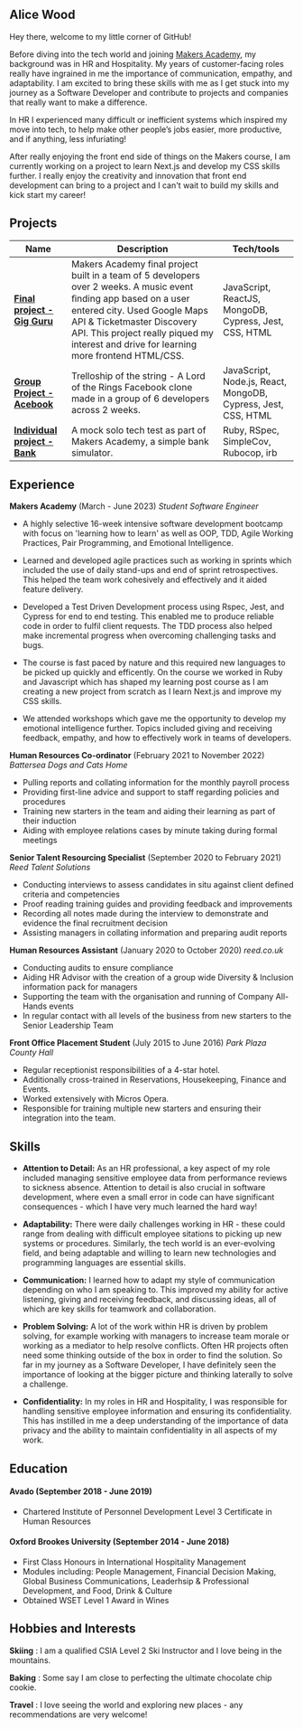 ## Alice Wood

Hey there, welcome to my little corner of GitHub!

Before diving into the tech world and joining [Makers Academy](https://github.com/makersacademy), my background was in HR and Hospitality. My years of customer-facing roles really have ingrained in me the importance of communication, empathy, and adaptability. I am excited to bring these skills with me as I get stuck into my journey as a Software Developer and contribute to projects and companies that really want to make a difference.

In HR I experienced many difficult or inefficient systems which inspired my move into tech, to help make other people’s jobs easier, more productive, and if anything, less infuriating! 

After really enjoying the front end side of things on the Makers course, I am currently working on a project to learn Next.js and develop my CSS skills further. I really enjoy the creativity and innovation that front end development can bring to a project and I can't wait to build my skills and kick start my career!

## Projects

| Name                                    | Description       | Tech/tools        |
| --------------------------------------- | ----------------- | ----------------- |
| [**Final project - Gig Guru**](https://github.com/aliceswood/gig-guru)            | Makers Academy final project built in a team of 5 developers over 2 weeks. A music event ﬁnding app based on a user entered city. Used Google Maps API & Ticketmaster Discovery API. This project really piqued my interest and drive for learning more frontend HTML/CSS. | JavaScript, ReactJS, MongoDB, Cypress, Jest, CSS, HTML |
| [**Group Project - Acebook**](https://github.com/aliceswood/trelloship-of-the-string)             |Trelloship of the string - A Lord of the Rings Facebook clone made in a group of 6 developers across 2 weeks. | JavaScript, Node.js, React, MongoDB, Cypress, Jest, CSS, HTML |
| [**Individual project - Bank**](https://github.com/aliceswood/bank-tech-test)           | A mock solo tech test as part of Makers Academy, a simple bank simulator. | Ruby, RSpec, SimpleCov, Rubocop, irb |
## Experience

**Makers Academy** (March - June 2023)
_Student Software Engineer_

- A highly selective 16-week intensive software development bootcamp with focus on 'learning how to learn' as well as OOP, TDD, Agile Working Practices, Pair Programming, and Emotional Intelligence.

- Learned and developed agile practices such as working in sprints which included the use of daily stand-ups and end of sprint retrospectives. This helped the team work cohesively and effectively and it aided feature delivery. 

- Developed a Test Driven Development process using Rspec, Jest, and Cypress for end to end testing. This enabled me to produce reliable code in order to fulfil client requests. The TDD process also helped make incremental progress when overcoming challenging tasks and bugs.

- The course is fast paced by nature and this required new languages to be picked up quickly and efficently. On the course we worked in Ruby and Javascript which has shaped my learning post course as I am creating a new project from scratch as I learn Next.js and improve my CSS skills.

- We attended workshops which gave me the opportunity to develop my emotional intelligence further. Topics included giving and receiving feedback, empathy, and how to effectively work in teams of developers.


**Human Resources Co-ordinator** (February 2021 to November 2022)  
_Battersea Dogs and Cats Home_

- Pulling reports and collating information for the monthly payroll process
- Providing first-line advice and support to staff regarding policies and procedures
- Training new starters in the team and aiding their learning as part of their induction
- Aiding with employee relations cases by minute taking during formal meetings

**Senior Talent Resourcing Specialist** (September 2020 to February 2021)  
_Reed Talent Solutions_

- Conducting interviews to assess candidates in situ against client defined criteria and competencies 
- Proof reading training guides and providing feedback and improvements
- Recording all notes made during the interview to demonstrate and evidence the final recruitment decision
- Assisting managers in collating information and preparing audit reports

**Human Resources Assistant** (January 2020 to October 2020)
_reed.co.uk_

- Conducting audits to ensure compliance
- Aiding HR Advisor with the creation of a group wide Diversity & Inclusion information pack for managers
- Supporting the team with the organisation and running of Company All-Hands events
- In regular contact with all levels of the business from new starters to the Senior Leadership Team

**Front Office Placement Student** (July 2015 to June 2016)
_Park Plaza County Hall_

- Regular receptionist responsibilities of a 4-star hotel.
- Additionally cross-trained in Reservations, Housekeeping, Finance and Events.
- Worked extensively with Micros Opera.
- Responsible for training multiple new starters and ensuring their integration into the team.

 
## Skills

- **Attention to Detail:** As an HR professional, a key aspect of my role included managing sensitive employee data from performance reviews to sickness absence. Attention to detail is also crucial in software development, where even a small error in code can have significant consequences - which I have very much learned the hard way!

- **Adaptability:** There were daily challenges working in HR - these could range from dealing with difficult employee sitations to picking up new systems or procedures. Similarly, the tech world is an ever-evolving field, and being adaptable and willing to learn new technologies and programming languages are essential skills.

- **Communication:** I learned how to adapt my style of communication depending on who I am speaking to. This improved my ability for active listening, giving and receiving feedback, and discussing ideas, all of which are key skills for teamwork and collaboration. 

- **Problem Solving:** A lot of the work within HR is driven by problem solving, for example working with managers to increase team morale or working as a mediator to help resolve conflicts. Often HR projects often need some thinking outside of the box in order to find the solution. So far in my journey as a Software Developer, I have definitely seen the importance of looking at the bigger picture and thinking laterally to solve a challenge.

- **Confidentiality:** In my roles in HR and Hospitality, I was responsible for handling sensitive employee information and ensuring its confidentiality. This has instilled in me a deep understanding of the importance of data privacy and the ability to maintain confidentiality in all aspects of my work. 


## Education

#### Avado (September 2018 - June 2019)

- Chartered Institute of Personnel Development Level 3 Certificate in Human Resources
#### Oxford Brookes University (September 2014 - June 2018)

- First Class Honours in International Hospitality Management
- Modules including: People Management, Financial Decision Making, Global Business Communications, Leaderhsip & Professional Development, and Food, Drink & Culture
- Obtained WSET Level 1 Award in Wines

## Hobbies and Interests

**Skiing** : I am a qualified CSIA Level 2 Ski Instructor and I love being in the mountains.

**Baking** : Some say I am close to perfecting the ultimate chocolate chip cookie.

**Travel** : I love seeing the world and exploring new places - any recommendations are very welcome!


